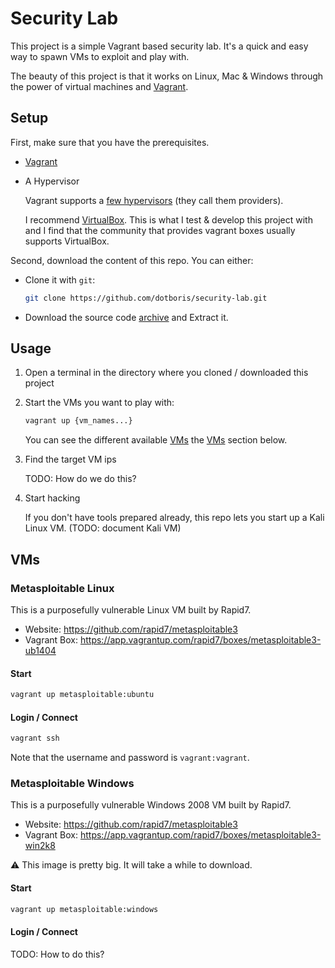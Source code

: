 # Security Lab

This project is a simple Vagrant based security lab. It's a quick and easy way
to spawn VMs to exploit and play with.

The beauty of this project is that it works on Linux, Mac & Windows through the
power of virtual machines and [Vagrant](https://www.vagrantup.com/).

## Setup

First, make sure that you have the prerequisites.

- [Vagrant](https://www.vagrantup.com/)
- A Hypervisor

  Vagrant supports a [few hypervisors](https://www.vagrantup.com/docs/providers/)
  (they call them providers).

  I recommend [VirtualBox](https://www.virtualbox.org/). This is what I test &
  develop this project with and I find that the community that provides vagrant
  boxes usually supports VirtualBox.

Second, download the content of this repo. You can either:

- Clone it with `git`:

  ```sh
  git clone https://github.com/dotboris/security-lab.git
  ```

- Download the source code
  [archive](https://github.com/dotboris/security-lab/archive/master.zip) and
  Extract it.

## Usage

1.  Open a terminal in the directory where you cloned / downloaded this project
1.  Start the VMs you want to play with:

    ```sh
    vagrant up {vm_names...}
    ```

    You can see the different available [VMs](#vms) the [VMs](#vms) section
    below.

1.  Find the target VM ips

    TODO: How do we do this?

1.  Start hacking

    If you don't have tools prepared already, this repo lets you start up a Kali
    Linux VM. (TODO: document Kali VM)

## VMs

### Metasploitable Linux

This is a purposefully vulnerable Linux VM built by Rapid7.

- Website: https://github.com/rapid7/metasploitable3
- Vagrant Box: https://app.vagrantup.com/rapid7/boxes/metasploitable3-ub1404

#### Start

```sh
vagrant up metasploitable:ubuntu
```

#### Login / Connect

```sh
vagrant ssh
```

Note that the username and password is `vagrant:vagrant`.

### Metasploitable Windows

This is a purposefully vulnerable Windows 2008 VM built by Rapid7.

- Website: https://github.com/rapid7/metasploitable3
- Vagrant Box: https://app.vagrantup.com/rapid7/boxes/metasploitable3-win2k8

⚠️ This image is pretty big. It will take a while to download.

#### Start

```sh
vagrant up metasploitable:windows
```

#### Login / Connect

TODO: How to do this?
